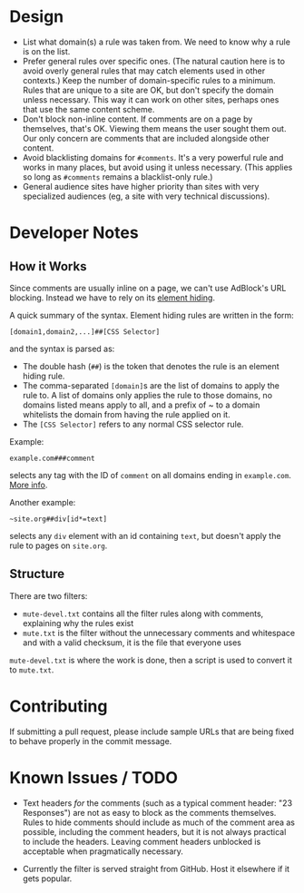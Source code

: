 Design
===
* List what domain(s) a rule was taken from. We need to know why a rule is on the list.
* Prefer general rules over specific ones. (The natural caution here is to avoid overly general rules that may catch elements used in other contexts.) Keep the number of domain-specific rules to a minimum. Rules that are unique to a site are OK, but don't specify the domain unless necessary. This way it can work on other sites, perhaps ones that use the same content scheme.
* Don't block non-inline content. If comments are on a page by themselves, that's OK. Viewing them means the user sought them out. Our only concern are comments that are included alongside other content.
* Avoid blacklisting domains for `#comments`. It's a very powerful rule and works in many places, but avoid using it unless necessary. (This applies so long as `#comments` remains a blacklist-only rule.)
* General audience sites have higher priority than sites with very specialized audiences (eg, a site with very technical discussions).

Developer Notes
===
How it Works
---
Since comments are usually inline on a page, we can't use AdBlock's URL blocking. Instead we have to rely on its [element hiding](http://adblockplus.org/en/filters#elemhide).

A quick summary of the syntax. Element hiding rules are written in the form:

    [domain1,domain2,...]##[CSS Selector]

and the syntax is parsed as:

* The double hash (`##`) is the token that denotes the rule is an element hiding rule.
* The comma-separated `[domain]`s are the list of domains to apply the rule to. A list of domains only applies the rule to those domains, no domains listed means apply to all, and a prefix of ~ to a domain whitelists the domain from having the rule applied on it.
* The `[CSS Selector]` refers to any normal CSS selector rule.

Example:

    example.com###comment

selects any tag with the ID of `comment` on all domains ending in `example.com`. [More info](http://adblockplus.org/en/faq_internal#elemhide).

Another example:

    ~site.org##div[id*=text]

selects any `div` element with an id containing `text`, but doesn't apply the rule to pages on `site.org`.

Structure
---
There are two filters:

* `mute-devel.txt` contains all the filter rules along with comments, explaining why the rules exist
* `mute.txt` is the filter without the unnecessary comments and whitespace and with a valid checksum, it is the file that everyone uses

`mute-devel.txt` is where the work is done, then a script is used to convert it to `mute.txt`.

Contributing
===
If submitting a pull request, please include sample URLs that are being fixed to behave properly in the commit message.

Known Issues / TODO
===
* Text headers *for* the comments (such as a typical comment header: "23 Responses") are not as easy to block as the comments themselves. Rules to hide comments should include as much of the comment area as possible, including the comment headers, but it is not always practical to include the headers. Leaving comment headers unblocked is acceptable when pragmatically necessary.

* Currently the filter is served straight from GitHub. Host it elsewhere if it gets popular.
